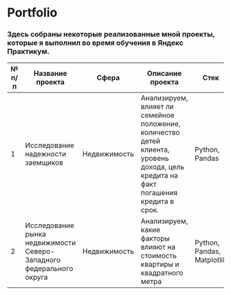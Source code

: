 # Portfolio
### Здесь собраны некоторые реализованные мной проекты, которые я выполнил во время обучения в Яндекс Практикум.
№ п/п   | Название проекта                  | Сфера          | Описание проекта | Стек |
-------| --------------------------------  | -------------- | --------------   | -------|
1      | Исследование надежности заемщиков | Недвижимость   | Анализируем, влияет ли семейное положение, количество детей клиента, уровень дохода, цель кредита на факт погашения кредита в срок.   |Python, Pandas|
2      | Исследование рынка недвижимости Северо-Западного федерального округа   | Недвижимость| Анализируем, какие факторы влияют на стоимость квартиры и квадратного метра  |Python, Pandas, Matplotlib |
